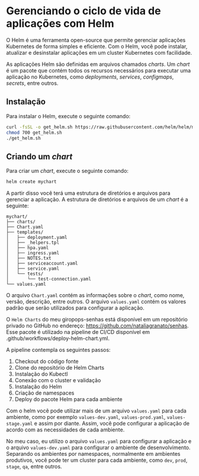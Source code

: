 # Gerenciando o ciclo de vida de aplicações com Helm

O Helm é uma ferramenta open-source que permite gerenciar aplicações Kubernetes de forma simples e eficiente. Com o Helm, você pode instalar, atualizar e desinstalar aplicações em um cluster Kubernetes com facilidade.

As aplicações Helm são definidas em arquivos chamados *charts*. Um *chart* é um pacote que contém todos os recursos necessários para executar uma aplicação no Kubernetes, como *deployments*, *services*, *configmaps*, *secrets*, entre outros.

## Instalação

Para instalar o Helm, execute o seguinte comando:

```bash
curl -fsSL -o get_helm.sh https://raw.githubusercontent.com/helm/helm/master/scripts/get-helm-3
chmod 700 get_helm.sh
./get_helm.sh
```

## Criando um *chart*

Para criar um *chart*, execute o seguinte comando:

```bash
helm create mychart
```

A partir disso você terá uma estrutura de diretórios e arquivos para gerenciar a aplicação. A estrutura de diretórios e arquivos de um *chart* é a seguinte:

```
mychart/
├── charts/
├── Chart.yaml
├── templates/
│   ├── deployment.yaml
│   ├── _helpers.tpl
│   ├── hpa.yaml
│   ├── ingress.yaml
│   ├── NOTES.txt
│   ├── serviceaccount.yaml
│   ├── service.yaml
│   └── tests/
│       └── test-connection.yaml
└── values.yaml
```

O arquivo `Chart.yaml` contém as informações sobre o *chart*, como nome, versão, descrição, entre outros. O arquivo `values.yaml` contém os valores padrão que serão utilizados para configurar a aplicação.

O  `Helm Charts` do meu giropops-senhas está disponível em um repositório privado no GitHub no endereço: <https://github.com/nataliagranato/senhas>. Esse pacote é utilizado na pipeline de CI/CD disponível em .github/workflows/deploy-helm-chart.yml.

A pipeline contempla  os seguintes passos:

1. Checkout do código fonte
2. Clone do repositório de Helm Charts
3. Instalação do Kubectl
4. Conexão com o cluster e validação
5. Instalação do Helm
6. Criação de namespaces
7. Deploy do pacote Helm para cada ambiente

Com o helm você pode utilizar mais de um arquivo  `values.yaml` para cada ambiente, como por exemplo `values-dev.yaml`, `values-prod.yaml`, `values-stage.yaml` e assim por diante. Assim, você pode configurar a aplicação de acordo com as necessidades de cada ambiente.

No meu caso, eu utilizo o arquivo `values.yaml` para configurar a aplicação e o arquivo `values-dev.yaml` para configurar o ambiente de desenvolvimento. Separando os ambientes por namespaces, normalmente em ambientes produtivos, você pode ter um cluster para cada ambiente, como `dev`, `prod`, `stage`, `qa`, entre outros.
